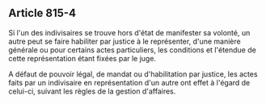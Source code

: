 Article 815-4
----
Si l'un des indivisaires se trouve hors d'état de manifester sa volonté, un
autre peut se faire habiliter par justice à le représenter, d'une manière
générale ou pour certains actes particuliers, les conditions et l'étendue de
cette représentation étant fixées par le juge.

A défaut de pouvoir légal, de mandat ou d'habilitation par justice, les actes
faits par un indivisaire en représentation d'un autre ont effet à l'égard de
celui-ci, suivant les règles de la gestion d'affaires.
